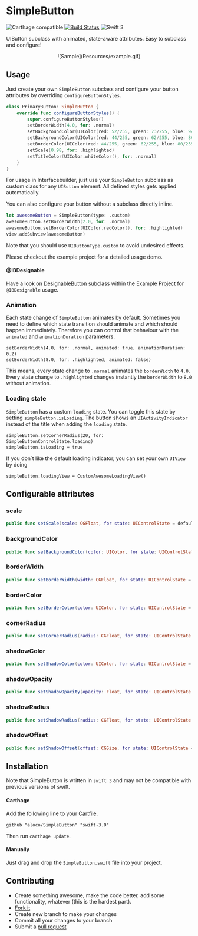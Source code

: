 # SimpleButton

![Carthage compatible](https://img.shields.io/badge/Carthage-compatible-4BC51D.svg?style=flat)
[![Build Status](https://travis-ci.org/aloco/SimpleButton.svg?branch=swift-3.0)](https://travis-ci.org/aloco/SimpleButton)
![Swift 3](https://img.shields.io/badge/Swift-3-orange.svg)


UIButton subclass with animated, state-aware attributes. Easy to subclass and configure!

<center>
![Sample](Resources/example.gif)
</center>

## Usage

Just create your own `SimpleButton` subclass and configure your button attributes by overriding `configureButtonStyles`.

```swift
class PrimaryButton: SimpleButton {
    override func configureButtonStyles() {
        super.configureButtonStyles()
		setBorderWidth(4.0, for: .normal)
        setBackgroundColor(UIColor(red: 52/255, green: 73/255, blue: 94/255, alpha: 1.0), for: .normal)
        setBackgroundColor(UIColor(red: 44/255, green: 62/255, blue: 80/255, alpha: 1.0), for: .highlighted)
        setBorderColor(UIColor(red: 44/255, green: 62/255, blue: 80/255, alpha: 1.0), for: .normal)
        setScale(0.98, for: .highlighted)
        setTitleColor(UIColor.whiteColor(), for: .normal)
    }
}
```
For usage in Interfacebuilder, just use your `SimpleButton` subclass as custom class for any `UIButton` element. All defined styles gets applied automatically.

You can also configure your button without a subclass directly inline.

```swift
let awesomeButton = SimpleButton(type: .custom)
awesomeButton.setBorderWidth(2.0, for: .normal)
awesomeButton.setBorderColor(UIColor.redColor(), for: .highlighted)
view.addSubview(awesomeButton)
```
Note that you should use `UIButtonType.custom` to avoid undesired effects.

Please checkout the example project for a detailed usage demo.

#### @IBDesignable

Have a look on [DesignableButton](Example/DesignableButton.swift) subclass within the Example Project for `@IBDesignable` usage.

### Animation
Each state change of `SimpleButton` animates by default. Sometimes you need to define which state transition should animate and which should happen immediately. Therefore you can control that behaviour with the `animated` and `animationDuration` parameters. 

```
setBorderWidth(4.0, for: .normal, animated: true, animationDuration: 0.2)
setBorderWidth(8.0, for: .highlighted, animated: false)

```
This means, every state change to `.normal` animates the `borderWidth` to `4.0`. 
Every state change to `.highlighted` changes instantly the `borderWidth` to `8.0` without animation.

### Loading state

`SimpleButton` has a custom `loading` state. You can toggle this state by setting `simpleButton.isLoading`. The button shows an `UIActivityIndicator` instead of the title when adding the `loading` state.

```
simpleButton.setCornerRadius(20, for: SimpleButtonControlState.loading)
simpleButton.isLoading = true

```
If you don´t like the default loading indicator, you can set your own `UIView` by doing
```
simpleButton.loadingView = CustomAwesomeLoadingView()
```


## Configurable attributes


### scale

```swift
public func setScale(scale: CGFloat, for state: UIControlState = default, animated: Bool = default, animationDuration: TimeInterval? = default)
```

### backgroundColor

```swift
public func setBackgroundColor(color: UIColor, for state: UIControlState = default, animated: Bool = default, animationDuration: TimeInterval? = default)
```

### borderWidth

```swift
public func setBorderWidth(width: CGFloat, for state: UIControlState = default, animated: Bool = default, animationDuration: TimeInterval? = default)
```

### borderColor

```swift
public func setBorderColor(color: UIColor, for state: UIControlState = default, animated: Bool = default, animationDuration: TimeInterval? = default)
```

### cornerRadius
```swift
public func setCornerRadius(radius: CGFloat, for state: UIControlState = default, animated: Bool = default, animationDuration: TimeInterval? = default)
```

### shadowColor
```swift
public func setShadowColor(color: UIColor, for state: UIControlState = default, animated: Bool = default, animationDuration: TimeInterval? = default)
```

### shadowOpacity
```swift
public func setShadowOpacity(opacity: Float, for state: UIControlState = default, animated: Bool = default, animationDuration: TimeInterval? = default)
```

### shadowRadius
```swift
public func setShadowRadius(radius: CGFloat, for state: UIControlState = default, animated: Bool = default, animationDuration: TimeInterval? = default)
```

### shadowOffset
```swift
public func setShadowOffset(offset: CGSize, for state: UIControlState = default, animated: Bool = default, animationDuration: TimeInterval? = default)
```

## Installation

Note that SimpleButton is written in `swift 3` and may not be compatible with previous versions of swift. 


#### Carthage

Add the following line to your [Cartfile](https://github.com/Carthage/Carthage/blob/master/Documentation/Artifacts.md#cartfile).

```
github "aloco/SimpleButton" "swift-3.0"
```

Then run `carthage update`.

#### Manually

Just drag and drop the `SimpleButton.swift` file into  your project.


## Contributing

* Create something awesome, make the code better, add some functionality,
  whatever (this is the hardest part).
* [Fork it](http://help.github.com/forking/)
* Create new branch to make your changes
* Commit all your changes to your branch
* Submit a [pull request](http://help.github.com/pull-requests/)
